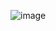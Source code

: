 ![image](https://github.com/sbibek086/write-the-docs/assets/11883023/b6da0eaf-d263-4420-adf9-e3c7b759bd3b)
